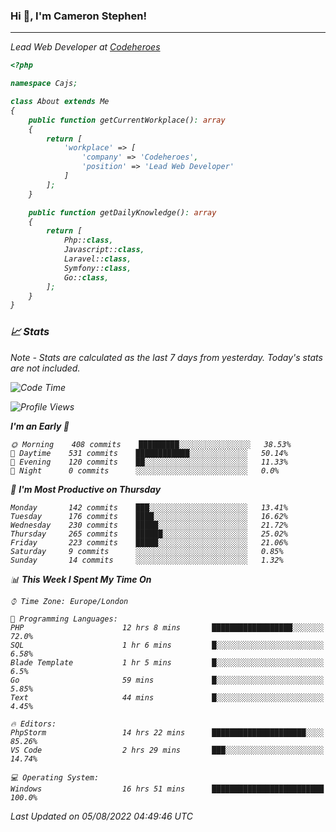 ### Hi 👋, I'm Cameron Stephen!
<hr>
<p><em>Lead Web Developer at <a href="https://codeheroes.co.uk">Codeheroes</a></p>


```php
<?php

namespace Cajs;

class About extends Me
{
    public function getCurrentWorkplace(): array
    {
        return [
            'workplace' => [
                'company' => 'Codeheroes',
                'position' => 'Lead Web Developer'
            ]
        ];
    }

    public function getDailyKnowledge(): array
    {
        return [
            Php::class,
            Javascript::class,
            Laravel::class,
            Symfony::class,
            Go::class,
        ];
    }
}
```

### 📈 Stats
<p><em>Note - Stats are calculated as the last 7 days from yesterday. Today's stats are not included.</em></p>


<!--START_SECTION:waka-->
![Code Time](http://img.shields.io/badge/Code%20Time-3%2C069%20hrs%2045%20mins-blue)

![Profile Views](http://img.shields.io/badge/Profile%20Views-0-blue)

**I'm an Early 🐤** 

```text
🌞 Morning    408 commits    █████████░░░░░░░░░░░░░░░░   38.53% 
🌆 Daytime    531 commits    ████████████░░░░░░░░░░░░░   50.14% 
🌃 Evening    120 commits    ██░░░░░░░░░░░░░░░░░░░░░░░   11.33% 
🌙 Night      0 commits      ░░░░░░░░░░░░░░░░░░░░░░░░░   0.0%

```
📅 **I'm Most Productive on Thursday** 

```text
Monday       142 commits    ███░░░░░░░░░░░░░░░░░░░░░░   13.41% 
Tuesday      176 commits    ████░░░░░░░░░░░░░░░░░░░░░   16.62% 
Wednesday    230 commits    █████░░░░░░░░░░░░░░░░░░░░   21.72% 
Thursday     265 commits    ██████░░░░░░░░░░░░░░░░░░░   25.02% 
Friday       223 commits    █████░░░░░░░░░░░░░░░░░░░░   21.06% 
Saturday     9 commits      ░░░░░░░░░░░░░░░░░░░░░░░░░   0.85% 
Sunday       14 commits     ░░░░░░░░░░░░░░░░░░░░░░░░░   1.32%

```


📊 **This Week I Spent My Time On** 

```text
⌚︎ Time Zone: Europe/London

💬 Programming Languages: 
PHP                      12 hrs 8 mins       ██████████████████░░░░░░░   72.0% 
SQL                      1 hr 6 mins         █░░░░░░░░░░░░░░░░░░░░░░░░   6.58% 
Blade Template           1 hr 5 mins         █░░░░░░░░░░░░░░░░░░░░░░░░   6.5% 
Go                       59 mins             █░░░░░░░░░░░░░░░░░░░░░░░░   5.85% 
Text                     44 mins             █░░░░░░░░░░░░░░░░░░░░░░░░   4.45%

🔥 Editors: 
PhpStorm                 14 hrs 22 mins      █████████████████████░░░░   85.26% 
VS Code                  2 hrs 29 mins       ███░░░░░░░░░░░░░░░░░░░░░░   14.74%

💻 Operating System: 
Windows                  16 hrs 51 mins      █████████████████████████   100.0%

```


 Last Updated on 05/08/2022 04:49:46 UTC
<!--END_SECTION:waka-->
